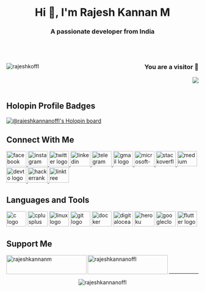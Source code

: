 <h1 align="center"> Hi 👋, I'm Rajesh Kannan M </h1>
<h3 align="center"> A passionate developer from India </h3>

<br> </br>

<div align="left">
  <a href="https://twitter.com/rajeshkoffl" target="blank">
    <img align="left" src="https://img.shields.io/twitter/follow/rajeshkoffl?logo=twitter&style=for-the-badge" alt="rajeshkoffl"/>
  </a>
  <a>
    <h3 align="right"> You are a visitor 👀 </h3>
    <img align="right" src="https://profile-counter.glitch.me/r/count.svg?"/>
  </a>
</div>

<br> </br>

## Holopin Profile Badges
[![@rajeshkannanoffl's Holopin board](https://holopin.me/rajeshkannanoffl)](https://holopin.io/@rajeshkannanoffl)

## Connect With Me
<div align="left">
  <a href="https://fb.com/rajeshkannanoffl" target="_blank">
    <img src="https://raw.githubusercontent.com/maurodesouza/profile-readme-generator/master/src/assets/icons/social/facebook/default.svg" width="52" height="40" alt="facebook logo"  />
  </a>
  <a href="https://instagram.com/rajeshkannanoffl" target="_blank">
    <img src="https://raw.githubusercontent.com/maurodesouza/profile-readme-generator/master/src/assets/icons/social/instagram/default.svg" width="52" height="40" alt="instagram logo"  />
  </a>
  <a href="https://twitter.com/rajeshkoffl" target="_blank">
    <img src="https://raw.githubusercontent.com/maurodesouza/profile-readme-generator/master/src/assets/icons/social/twitter/default.svg" width="52" height="40" alt="twitter logo"  />
  </a>
  <a href="https://linkedin.com/in/rajeshkannanoffl" target="_blank">
    <img src="https://raw.githubusercontent.com/maurodesouza/profile-readme-generator/master/src/assets/icons/social/linkedin/default.svg" width="52" height="40" alt="linkedin logo"  />
  </a>
  <a href="https://telegram.dog/rajeshkannanoffl" target="_blank">
    <img src="https://raw.githubusercontent.com/maurodesouza/profile-readme-generator/master/src/assets/icons/social/telegram/default.svg" width="52" height="40" alt="telegram logo"  />
  </a>
  <a href="mailto:rajeshkannan.offl@gmail.com" target="_blank">
    <img src="https://raw.githubusercontent.com/maurodesouza/profile-readme-generator/master/src/assets/icons/social/gmail/default.svg" width="52" height="40" alt="gmail logo"  />
  </a>
  <a href="mailto:rajeshkannanoffl@outlook.com" target="_blank">
    <img src="https://raw.githubusercontent.com/maurodesouza/profile-readme-generator/master/src/assets/icons/social/microsoft-outlook/default.svg" width="52" height="40" alt="microsoft-outlook logo"  />
  </a>
  <a href="https://stackoverflow.com/users/19619643/rajesh-kannan-m" target="_blank">
    <img src="https://raw.githubusercontent.com/maurodesouza/profile-readme-generator/master/src/assets/icons/social/stackoverflow/default.svg" width="52" height="40" alt="stackoverflow logo"  />
  </a>
  <a href="https://medium.com/@rajeshkannanoffl" target="_blank">
    <img src="https://raw.githubusercontent.com/maurodesouza/profile-readme-generator/master/src/assets/icons/social/medium/default.svg" width="52" height="40" alt="medium logo"  />
  </a>
  <a href="https://dev.to/rajeshkannanoffl" target="_blank">
    <img src="https://raw.githubusercontent.com/maurodesouza/profile-readme-generator/master/src/assets/icons/social/devto/default.svg" width="52" height="40" alt="devto logo"  />
  </a>
  <a href="https://www.hackerrank.com/rajeshkannanoffl" target="_blank">
    <img src="https://raw.githubusercontent.com/maurodesouza/profile-readme-generator/master/src/assets/icons/social/hackerrank/default.svg" width="52" height="40" alt="hackerrank logo"  />
  </a>
  <a href="https://linktr.ee/rajeshkannanoffl" target="_blank">
    <img src="https://raw.githubusercontent.com/maurodesouza/profile-readme-generator/master/src/assets/icons/social/linktree/default.svg" width="52" height="40" alt="linktree logo"  />
  </a>
</div>

## Languages and Tools
<div align="left">
  <img src="https://cdn.jsdelivr.net/gh/devicons/devicon/icons/c/c-original.svg" height="40" width="52" alt="c logo"  />
  <img src="https://cdn.jsdelivr.net/gh/devicons/devicon/icons/cplusplus/cplusplus-original.svg" height="40" width="52" alt="cplusplus logo"  />
  <img src="https://cdn.jsdelivr.net/gh/devicons/devicon/icons/linux/linux-original.svg" height="40" width="52" alt="linux logo"  />
  <img src="https://cdn.jsdelivr.net/gh/devicons/devicon/icons/git/git-original.svg" height="40" width="52" alt="git logo"  />
  <img src="https://cdn.jsdelivr.net/gh/devicons/devicon/icons/docker/docker-original.svg" height="40" width="52" alt="docker logo"  />
  <img src="https://cdn.jsdelivr.net/gh/devicons/devicon/icons/digitalocean/digitalocean-original.svg" height="40" width="52" alt="digitalocean logo"  />
  <img src="https://cdn.jsdelivr.net/gh/devicons/devicon/icons/heroku/heroku-original.svg" height="40" width="52" alt="heroku logo"  />
  <img src="https://cdn.jsdelivr.net/gh/devicons/devicon/icons/googlecloud/googlecloud-original.svg" height="40" width="52" alt="googlecloud logo"  />
  <img src="https://cdn.jsdelivr.net/gh/devicons/devicon/icons/flutter/flutter-original.svg" height="40" width="52" alt="flutter logo"  />
</div>

## Support Me
<div align="left">
  <a href="https://www.buymeacoffee.com/rajeshkannanm">
    <img align="left" src="https://cdn.buymeacoffee.com/buttons/v2/default-yellow.png" height="50" width="210" alt="rajeshkannanm" />
  </a>
  <a href="https://www.paypal.com/rajeshkannanoffl"> <img align="left" src="https://assets.stickpng.com/images/580b57fcd9996e24bc43c530.png" height="50" width="210" alt="rajeshkannanoffl" />
  </a>
</div>
<br></br>

<hr></hr>
<div align="center">
    <img src="https://github-readme-streak-stats.herokuapp.com/?user=rajeshkannanoffl&" alt="rajeshkannanoffl"/>
</div>

